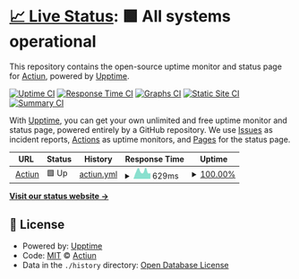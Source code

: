 # [📈 Live Status](https://status.actiun.com): <!--live status--> **🟩 All systems operational**

This repository contains the open-source uptime monitor and status page for [Actiun](https://www.actiun.com), powered by [Upptime](https://github.com/upptime/upptime).

[![Uptime CI](https://github.com/actiun/actiun-status/workflows/Uptime%20CI/badge.svg)](https://github.com/actiun/actiun-status/actions?query=workflow%3A%22Uptime+CI%22)
[![Response Time CI](https://github.com/actiun/actiun-status/workflows/Response%20Time%20CI/badge.svg)](https://github.com/actiun/actiun-status/actions?query=workflow%3A%22Response+Time+CI%22)
[![Graphs CI](https://github.com/actiun/actiun-status/workflows/Graphs%20CI/badge.svg)](https://github.com/actiun/actiun-status/actions?query=workflow%3A%22Graphs+CI%22)
[![Static Site CI](https://github.com/actiun/actiun-status/workflows/Static%20Site%20CI/badge.svg)](https://github.com/actiun/actiun-status/actions?query=workflow%3A%22Static+Site+CI%22)
[![Summary CI](https://github.com/actiun/actiun-status/workflows/Summary%20CI/badge.svg)](https://github.com/actiun/actiun-status/actions?query=workflow%3A%22Summary+CI%22)

With [Upptime](https://upptime.js.org), you can get your own unlimited and free uptime monitor and status page, powered entirely by a GitHub repository. We use [Issues](https://github.com/actiun/actiun-status/issues) as incident reports, [Actions](https://github.com/actiun/actiun-status/actions) as uptime monitors, and [Pages](https://status.actiun.com) for the status page.

<!--start: status pages-->
<!-- This summary is generated by Upptime (https://github.com/upptime/upptime) -->
<!-- Do not edit this manually, your changes will be overwritten -->
<!-- prettier-ignore -->
| URL | Status | History | Response Time | Uptime |
| --- | ------ | ------- | ------------- | ------ |
| <img alt="" src="https://raw.githubusercontent.com/actiun/actiun-status/master/assets/actiun-favicon.ico" height="13"> [Actiun](https://app.actiun.com) | 🟩 Up | [actiun.yml](https://github.com/Actiun/actiun-status/commits/HEAD/history/actiun.yml) | <details><summary><img alt="Response time graph" src="./graphs/actiun/response-time-week.png" height="20"> 629ms</summary><br><a href="https://status.actiun.com/history/actiun"><img alt="Response time 866" src="https://img.shields.io/endpoint?url=https%3A%2F%2Fraw.githubusercontent.com%2FActiun%2Factiun-status%2FHEAD%2Fapi%2Factiun%2Fresponse-time.json"></a><br><a href="https://status.actiun.com/history/actiun"><img alt="24-hour response time 836" src="https://img.shields.io/endpoint?url=https%3A%2F%2Fraw.githubusercontent.com%2FActiun%2Factiun-status%2FHEAD%2Fapi%2Factiun%2Fresponse-time-day.json"></a><br><a href="https://status.actiun.com/history/actiun"><img alt="7-day response time 629" src="https://img.shields.io/endpoint?url=https%3A%2F%2Fraw.githubusercontent.com%2FActiun%2Factiun-status%2FHEAD%2Fapi%2Factiun%2Fresponse-time-week.json"></a><br><a href="https://status.actiun.com/history/actiun"><img alt="30-day response time 641" src="https://img.shields.io/endpoint?url=https%3A%2F%2Fraw.githubusercontent.com%2FActiun%2Factiun-status%2FHEAD%2Fapi%2Factiun%2Fresponse-time-month.json"></a><br><a href="https://status.actiun.com/history/actiun"><img alt="1-year response time 873" src="https://img.shields.io/endpoint?url=https%3A%2F%2Fraw.githubusercontent.com%2FActiun%2Factiun-status%2FHEAD%2Fapi%2Factiun%2Fresponse-time-year.json"></a></details> | <details><summary><a href="https://status.actiun.com/history/actiun">100.00%</a></summary><a href="https://status.actiun.com/history/actiun"><img alt="All-time uptime 99.93%" src="https://img.shields.io/endpoint?url=https%3A%2F%2Fraw.githubusercontent.com%2FActiun%2Factiun-status%2FHEAD%2Fapi%2Factiun%2Fuptime.json"></a><br><a href="https://status.actiun.com/history/actiun"><img alt="24-hour uptime 100.00%" src="https://img.shields.io/endpoint?url=https%3A%2F%2Fraw.githubusercontent.com%2FActiun%2Factiun-status%2FHEAD%2Fapi%2Factiun%2Fuptime-day.json"></a><br><a href="https://status.actiun.com/history/actiun"><img alt="7-day uptime 100.00%" src="https://img.shields.io/endpoint?url=https%3A%2F%2Fraw.githubusercontent.com%2FActiun%2Factiun-status%2FHEAD%2Fapi%2Factiun%2Fuptime-week.json"></a><br><a href="https://status.actiun.com/history/actiun"><img alt="30-day uptime 100.00%" src="https://img.shields.io/endpoint?url=https%3A%2F%2Fraw.githubusercontent.com%2FActiun%2Factiun-status%2FHEAD%2Fapi%2Factiun%2Fuptime-month.json"></a><br><a href="https://status.actiun.com/history/actiun"><img alt="1-year uptime 99.91%" src="https://img.shields.io/endpoint?url=https%3A%2F%2Fraw.githubusercontent.com%2FActiun%2Factiun-status%2FHEAD%2Fapi%2Factiun%2Fuptime-year.json"></a></details>

<!--end: status pages-->

[**Visit our status website →**](https://status.actiun.com)

## 📄 License

- Powered by: [Upptime](https://github.com/upptime/upptime)
- Code: [MIT](./LICENSE) © [Actiun](https://www.actiun.com)
- Data in the `./history` directory: [Open Database License](https://opendatacommons.org/licenses/odbl/1-0/)
